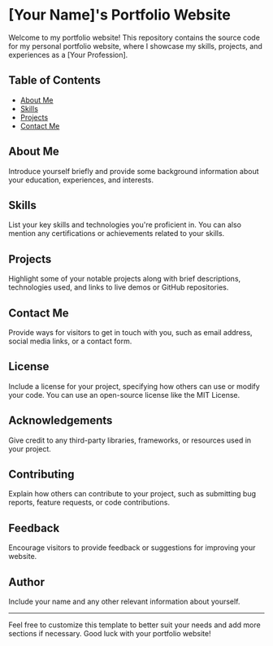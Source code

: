 # [Your Name]'s Portfolio Website

Welcome to my portfolio website! This repository contains the source code for my personal portfolio website, where I showcase my skills, projects, and experiences as a [Your Profession].

## Table of Contents

- [About Me](#about-me)
- [Skills](#skills)
- [Projects](#projects)
- [Contact Me](#contact-me)

## About Me

Introduce yourself briefly and provide some background information about your education, experiences, and interests.

## Skills

List your key skills and technologies you're proficient in. You can also mention any certifications or achievements related to your skills.

## Projects

Highlight some of your notable projects along with brief descriptions, technologies used, and links to live demos or GitHub repositories.

## Contact Me

Provide ways for visitors to get in touch with you, such as email address, social media links, or a contact form.

## License

Include a license for your project, specifying how others can use or modify your code. You can use an open-source license like the MIT License.

## Acknowledgements

Give credit to any third-party libraries, frameworks, or resources used in your project.

## Contributing

Explain how others can contribute to your project, such as submitting bug reports, feature requests, or code contributions.

## Feedback

Encourage visitors to provide feedback or suggestions for improving your website.

## Author

Include your name and any other relevant information about yourself.

---

Feel free to customize this template to better suit your needs and add more sections if necessary. Good luck with your portfolio website!
